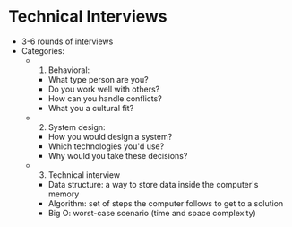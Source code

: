 # Technical Interviews

- 3-6 rounds of interviews
- Categories:
  - 1. Behavioral:
    - What type person are you?
    - Do you work well with others?
    - How can you handle conflicts?
    - What you a cultural fit?
  - 2.  System design:
    - How you would design a system?
    - Which technologies you'd use?
    - Why would you take these decisions?
  - 3.  Technical interview
    - Data structure: a way to store data inside the computer's memory
    - Algorithm: set of steps the computer follows to get to a solution
    - Big O: worst-case scenario (time and space complexity)
